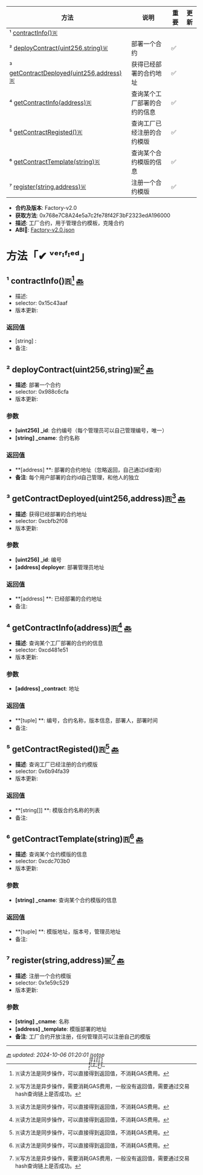 | <b id="home">方法</b>   | 说明  | 重要  | 更新    |
|-------|-------|-------|-------|
| ¹ [contractInfo()🇷](#contractInfo()🇷)|  |  |  |
| ² [deployContract(uint256,string)🇼](#deployContract(uint256,string)🇼)| 部署一个合约 | ✅ |  |
| ³ [getContractDeployed(uint256,address)🇷](#getContractDeployed(uint256,address)🇷)| 获得已经部署的合约地址 | ✅ |  |
| ⁴ [getContractInfo(address)🇷](#getContractInfo(address)🇷)| 查询某个工厂部署的合约的信息 | ✅ |  |
| ⁵ [getContractRegisted()🇷](#getContractRegisted()🇷)| 查询工厂已经注册的合约模版 | ✅ |  |
| ⁶ [getContractTemplate(string)🇷](#getContractTemplate(string)🇷)| 查询某个合约模版的信息 | ✅ |  |
| ⁷ [register(string,address)🇼](#register(string,address)🇼)| 注册一个合约模版 | ✅ |  |

- **合约及版本**: Factory-v2.0
- **获取方法**: 0x768e7C8A24e5a7c2fe78f42F3bF2323edA196000
- **描述**: 工厂合约，用于管理合约模板，克隆合约
- **ABI🔗**: [Factory-v2.0.json](https://github.com/iwanhk/ISOTOP-BEE-BOOK/blob/main/abi/Factory-v2.0.json)
# 方法「✔ ᵛᵉʳᶦᶠᶦᵉᵈ」
## ¹ <b id="contractInfo()🇷">contractInfo()🇷</b>[^1]  [🔙](#home)
- 描述: 
- selector: 0x15c43aaf
- 版本更新: 
### 返回值
- [string] : 
- 备注: 
## ² <b id="deployContract(uint256,string)🇼">deployContract(uint256,string)🇼</b>[^2]  [🔙](#home)
- **描述**: 部署一个合约
- selector: 0x988c6cfa
- 版本更新: 
### 参数
- **[uint256] _id**: 合约编号（每个管理员可以自己管理编号，唯一）
- **[string] _cname**: 合约名称
### 返回值
- **[address] **: 部署的合约地址（忽略返回，自己通过id查询）
- **备注**: 每个用户部署的合约id自己管理，和他人的独立
## ³ <b id="getContractDeployed(uint256,address)🇷">getContractDeployed(uint256,address)🇷</b>[^1]  [🔙](#home)
- **描述**: 获得已经部署的合约地址
- selector: 0xcbfb2f08
- 版本更新: 
### 参数
- **[uint256] _id**: 编号
- **[address] deployer**: 部署管理员地址
### 返回值
- **[address] **: 已经部署的合约地址
- 备注: 
## ⁴ <b id="getContractInfo(address)🇷">getContractInfo(address)🇷</b>[^1]  [🔙](#home)
- **描述**: 查询某个工厂部署的合约的信息
- selector: 0xcd481e51
- 版本更新: 
### 参数
- **[address] _contract**: 地址
### 返回值
- **[tuple] **: 编号，合约名称，版本信息，部署人，部署时间
- 备注: 
## ⁵ <b id="getContractRegisted()🇷">getContractRegisted()🇷</b>[^1]  [🔙](#home)
- **描述**: 查询工厂已经注册的合约模版
- selector: 0x6b94fa39
- 版本更新: 
### 返回值
- **[string[]] **: 模版合约名称的列表
- 备注: 
## ⁶ <b id="getContractTemplate(string)🇷">getContractTemplate(string)🇷</b>[^1]  [🔙](#home)
- **描述**: 查询某个合约模版的信息
- selector: 0xcdc703b0
- 版本更新: 
### 参数
- **[string] _cname**: 查询某个合约模版的信息
### 返回值
- **[tuple] **: 模版地址，版本号，管理员地址
- 备注: 
## ⁷ <b id="register(string,address)🇼">register(string,address)🇼</b>[^2]  [🔙](#home)
- **描述**: 注册一个合约模版
- selector: 0x1e59c529
- 版本更新: 
### 参数
- **[string] _cname**: 名称
- **[address] _template**: 模版部署的地址
- **备注**: 工厂合约开放注册，任何管理员可以注册自己的模版
___
*[🔙](#home) updated: 2024-10-06 01:20:01    i̧͎̩̦̯͓͓͔̯̦̭s͖̰̫͈̬͕̱̠͜o̖̗̩̬̥͖͕̝͢t̢͖̤̙̲o̪͉͕̲͔͉͈̥͕͜p̘̞͎̪̩̤͓͢*

[^1]: 🇷读方法是同步操作，可以直接得到返回值，不消耗GAS费用。
[^2]: 🇼写方法是异步操作，需要消耗GAS费用，一般没有返回值，需要通过交易hash查询链上是否成功。
